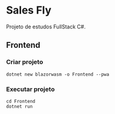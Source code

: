 # Sales Fly

Projeto de estudos FullStack C#.

## Frontend

### Criar projeto
```shell
dotnet new blazorwasm -o Frontend --pwa
```

### Executar projeto
```shell
cd Frontend
dotnet run
```
